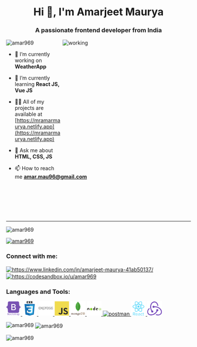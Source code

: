 <h1 align="center">Hi 👋, I'm Amarjeet Maurya</h1>
<h3 align="center">A passionate frontend developer from India</h3>

<img align="right" width="350" height="350;" src="https://cdn.dribbble.com/users/1162077/screenshots/3848914/programmer.gif" alt="working" />

<p align="left"> <img src="https://komarev.com/ghpvc/?username=amar969&label=Profile%20views&color=0e75b6&style=flat" alt="amar969" /> </p>

- 🔭 I’m currently working on **WeatherApp**

- 🌱 I’m currently learning **React JS, Vue JS**

- 👨‍💻 All of my projects are available at [https://mramarmaurya.netlify.app](https://mramarmaurya.netlify.app)

- 💬 Ask me about **HTML, CSS, JS**

- 📫 How to reach me **amar.mau96@gmail.com**

<br />
<br /> 
<br /> 
<br />
<br /> 
<hr />

<p align="left"> <img src="https://komarev.com/ghpvc/?username=amar969&label=Profile%20views&color=0e75b6&style=flat" alt="amar969" /> </p>

<p align="left"> <a href="https://github.com/ryo-ma/github-profile-trophy"><img src="https://github-profile-trophy.vercel.app/?username=amar969" alt="amar969" /></a> </p>

<h3 align="left">Connect with me:</h3>
<p align="left">
<a href="https://www.linkedin.com/in/amarjeet-maurya-41ab50137/" target="blank"><img align="center" src="https://raw.githubusercontent.com/rahuldkjain/github-profile-readme-generator/master/src/images/icons/Social/linked-in-alt.svg" alt="https://www.linkedin.com/in/amarjeet-maurya-41ab50137/" height="30" width="40" /></a>
<a href="https://codesandbox.io/u/amar969" target="blank"><img align="center" src="https://raw.githubusercontent.com/rahuldkjain/github-profile-readme-generator/master/src/images/icons/Social/codesandbox.svg" alt="https://codesandbox.io/u/amar969" height="30" width="40" /></a>
</p>

<h3 align="left">Languages and Tools:</h3>
<p align="left"> <a href="https://getbootstrap.com" target="_blank" rel="noreferrer"> <img src="https://raw.githubusercontent.com/devicons/devicon/master/icons/bootstrap/bootstrap-plain-wordmark.svg" alt="bootstrap" width="40" height="40"/> </a> <a href="https://www.w3schools.com/css/" target="_blank" rel="noreferrer"> <img src="https://raw.githubusercontent.com/devicons/devicon/master/icons/css3/css3-original-wordmark.svg" alt="css3" width="40" height="40"/> </a> <a href="https://expressjs.com" target="_blank" rel="noreferrer"> <img src="https://raw.githubusercontent.com/devicons/devicon/master/icons/express/express-original-wordmark.svg" alt="express" width="40" height="40"/> </a> <a href="https://developer.mozilla.org/en-US/docs/Web/JavaScript" target="_blank" rel="noreferrer"> <img src="https://raw.githubusercontent.com/devicons/devicon/master/icons/javascript/javascript-original.svg" alt="javascript" width="40" height="40"/> </a> <a href="https://www.mongodb.com/" target="_blank" rel="noreferrer"> <img src="https://raw.githubusercontent.com/devicons/devicon/master/icons/mongodb/mongodb-original-wordmark.svg" alt="mongodb" width="40" height="40"/> </a> <a href="https://nodejs.org" target="_blank" rel="noreferrer"> <img src="https://raw.githubusercontent.com/devicons/devicon/master/icons/nodejs/nodejs-original-wordmark.svg" alt="nodejs" width="40" height="40"/> </a> <a href="https://postman.com" target="_blank" rel="noreferrer"> <img src="https://www.vectorlogo.zone/logos/getpostman/getpostman-icon.svg" alt="postman" width="40" height="40"/> </a> <a href="https://reactjs.org/" target="_blank" rel="noreferrer"> <img src="https://raw.githubusercontent.com/devicons/devicon/master/icons/react/react-original-wordmark.svg" alt="react" width="40" height="40"/> </a> <a href="https://redux.js.org" target="_blank" rel="noreferrer"> <img src="https://raw.githubusercontent.com/devicons/devicon/master/icons/redux/redux-original.svg" alt="redux" width="40" height="40"/> </a> </p>

<p><img align="left" src="https://github-readme-stats.vercel.app/api/top-langs?username=amar969&show_icons=true&locale=en&layout=compact" alt="amar969" /></p>

<p>&nbsp;<img align="center" src="https://github-readme-stats.vercel.app/api?username=amar969&show_icons=true&locale=en" alt="amar969" /></p>

<p><img align="center" src="https://github-readme-streak-stats.herokuapp.com/?user=amar969&" alt="amar969" /></p>
